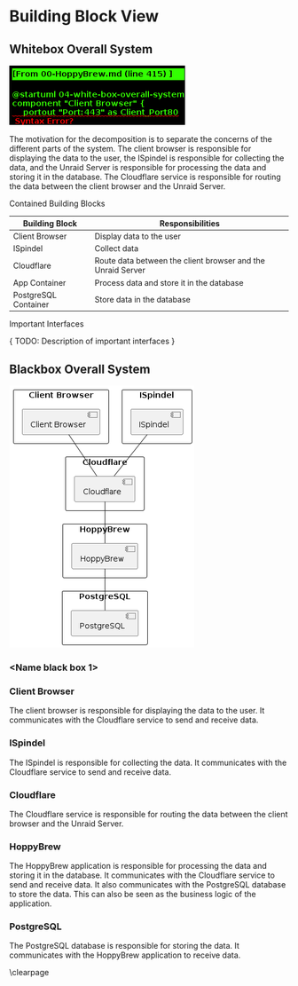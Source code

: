 # Building Block View

## Whitebox Overall System

<div hidden>

```plantuml
@startuml 04-white-box-overall-system
component "Client Browser" {
    portout "Port:443" as Client_Port80
}

component "ISpindel" {
    portout "Port:9501" as ISpindel_Port80
}

cloud "Internet" {
    component "Cloudflare" as cloudflare
}

ISpindel_Port80 -- cloudflare
Client_Port80 -- cloudflare

rectangle "Unraid Server" {
    node "Docker Engine" {
        component "Cloudflare" as tunnel{
            portout "Port 443" as CloudFlare_portout443
        }
        cloudflare <|..|> tunnel : <<TUNNEL>>

        node "App Container" as Application_Container {
            component "HoppyBrew" as HoppyBrew
            component "Psycopg\ndb-adapter" as db_adapter
            component "FastAPI" as api
            component "uvicorn" as uvicorn
            component "endpoints" as endpoints
            component "APIRouter" as APIRouter

            portin "Port 443" as HoppyBrew_portin443
            portout "Port 5432" as HoppyBrew_portout5432

            HoppyBrew_portin443 - api : Listens On

            api - HoppyBrew : Uses
            HoppyBrew -- db_adapter : Uses
            api -- uvicorn  : Runs
            api -- endpoints  : Uses
            api -- APIRouter  : Uses
            
            db_adapter - HoppyBrew_portout5432 : Listens On

        }
        CloudFlare_portout443 -- HoppyBrew_portin443  : Connects To

        node "PostgreSQL Container" {
            component "PostgreSQL" as db
            
            portin "Port 5432" as Postgres_port5432

            Postgres_port5432 -- db : Listens On
        }

        HoppyBrew_portout5432 -- Postgres_port5432 : Connects To
    }
}
@enduml
```

</div>

![Overview Diagram](../images/04-white-box-overall-system.png)

The motivation for the decomposition is to separate the concerns of the different parts of the system. The client browser is responsible for displaying the data to the user, the ISpindel is responsible for collecting the data, and the Unraid Server is responsible for processing the data and storing it in the database. The Cloudflare service is responsible for routing the data between the client browser and the Unraid Server.

Contained Building Blocks 

| Building Block | Responsibilities |
| -------------- | ---------------- |
| Client Browser | Display data to the user |
| ISpindel | Collect data |
| Cloudflare | Route data between the client browser and the Unraid Server |
| App Container | Process data and store it in the database |
| PostgreSQL Container | Store data in the database |

Important Interfaces

{
    TODO: Description of important interfaces
}

## Blackbox Overall System



<div hidden>

```plantuml 05-black-box-overall-system
@startuml
rectangle "Client Browser" {
    component "Client Browser" as client_browser
}

rectangle "ISpindel" {
    component "ISpindel" as iSpindel
}

rectangle "Cloudflare" {
    component "Cloudflare" as cloudflare
}

rectangle "HoppyBrew" {
    component "HoppyBrew" as hoppybrew
}

rectangle "PostgreSQL" {
    component "PostgreSQL" as postgres
}

client_browser -- cloudflare
iSpindel -- cloudflare
cloudflare -- hoppybrew
hoppybrew -- postgres

@enduml
```

</div>

![Overview Diagram](../images/05-black-box-overall-system.png)

### \<Name black box 1\>

### Client Browser

The client browser is responsible for displaying the data to the user. It communicates with the Cloudflare service to send and receive data.

### ISpindel

The ISpindel is responsible for collecting the data. It communicates with the Cloudflare service to send and receive data.

### Cloudflare

The Cloudflare service is responsible for routing the data between the client browser and the Unraid Server.

### HoppyBrew

The HoppyBrew application is responsible for processing the data and storing it in the database. It communicates with the Cloudflare service to send and receive data. It also communicates with the PostgreSQL database to store the data. This can also be seen as the business logic of the application.

### PostgreSQL

The PostgreSQL database is responsible for storing the data. It communicates with the HoppyBrew application to receive data.

\clearpage
